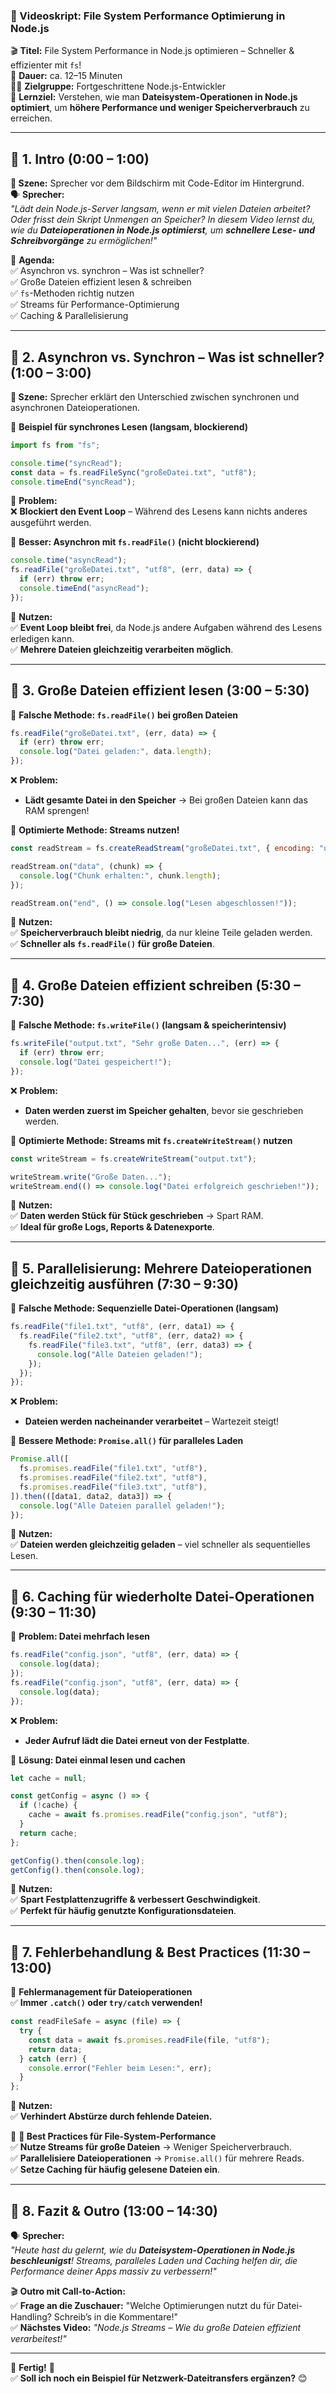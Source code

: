 ### **📜 Videoskript: File System Performance Optimierung in Node.js**

🎬 **Titel:** File System Performance in Node.js optimieren – Schneller & effizienter mit `fs`!  
🎤 **Dauer:** ca. 12–15 Minuten  
👨‍🏫 **Zielgruppe:** Fortgeschrittene Node.js-Entwickler  
🎯 **Lernziel:** Verstehen, wie man **Dateisystem-Operationen in Node.js optimiert**, um **höhere Performance und weniger Speicherverbrauch** zu erreichen.

---

## **🔹 1. Intro (0:00 – 1:00)**

**🎥 Szene:** Sprecher vor dem Bildschirm mit Code-Editor im Hintergrund.  
🗣️ **Sprecher:**  
_"Lädt dein Node.js-Server langsam, wenn er mit vielen Dateien arbeitet? Oder frisst dein Skript Unmengen an Speicher? In diesem Video lernst du, wie du **Dateioperationen in Node.js optimierst**, um **schnellere Lese- und Schreibvorgänge** zu ermöglichen!"_

📌 **Agenda:**  
✅ Asynchron vs. synchron – Was ist schneller?  
✅ Große Dateien effizient lesen & schreiben  
✅ `fs`-Methoden richtig nutzen  
✅ Streams für Performance-Optimierung  
✅ Caching & Parallelisierung

---

## **🔹 2. Asynchron vs. Synchron – Was ist schneller? (1:00 – 3:00)**

**🎥 Szene:** Sprecher erklärt den Unterschied zwischen synchronen und asynchronen Dateioperationen.

📌 **Beispiel für synchrones Lesen (langsam, blockierend)**

```javascript
import fs from "fs";

console.time("syncRead");
const data = fs.readFileSync("großeDatei.txt", "utf8");
console.timeEnd("syncRead");
```

🎯 **Problem:**  
❌ **Blockiert den Event Loop** – Während des Lesens kann nichts anderes ausgeführt werden.

📌 **Besser: Asynchron mit `fs.readFile()` (nicht blockierend)**

```javascript
console.time("asyncRead");
fs.readFile("großeDatei.txt", "utf8", (err, data) => {
  if (err) throw err;
  console.timeEnd("asyncRead");
});
```

🎯 **Nutzen:**  
✅ **Event Loop bleibt frei**, da Node.js andere Aufgaben während des Lesens erledigen kann.  
✅ **Mehrere Dateien gleichzeitig verarbeiten möglich**.

---

## **🔹 3. Große Dateien effizient lesen (3:00 – 5:30)**

📌 **Falsche Methode: `fs.readFile()` bei großen Dateien**

```javascript
fs.readFile("großeDatei.txt", (err, data) => {
  if (err) throw err;
  console.log("Datei geladen:", data.length);
});
```

❌ **Problem:**

- **Lädt gesamte Datei in den Speicher** → Bei großen Dateien kann das RAM sprengen!

📌 **Optimierte Methode: Streams nutzen!**

```javascript
const readStream = fs.createReadStream("großeDatei.txt", { encoding: "utf8" });

readStream.on("data", (chunk) => {
  console.log("Chunk erhalten:", chunk.length);
});

readStream.on("end", () => console.log("Lesen abgeschlossen!"));
```

🎯 **Nutzen:**  
✅ **Speicherverbrauch bleibt niedrig**, da nur kleine Teile geladen werden.  
✅ **Schneller als `fs.readFile()` für große Dateien**.

---

## **🔹 4. Große Dateien effizient schreiben (5:30 – 7:30)**

📌 **Falsche Methode: `fs.writeFile()` (langsam & speicherintensiv)**

```javascript
fs.writeFile("output.txt", "Sehr große Daten...", (err) => {
  if (err) throw err;
  console.log("Datei gespeichert!");
});
```

❌ **Problem:**

- **Daten werden zuerst im Speicher gehalten**, bevor sie geschrieben werden.

📌 **Optimierte Methode: Streams mit `fs.createWriteStream()` nutzen**

```javascript
const writeStream = fs.createWriteStream("output.txt");

writeStream.write("Große Daten...");
writeStream.end(() => console.log("Datei erfolgreich geschrieben!"));
```

🎯 **Nutzen:**  
✅ **Daten werden Stück für Stück geschrieben** → Spart RAM.  
✅ **Ideal für große Logs, Reports & Datenexporte**.

---

## **🔹 5. Parallelisierung: Mehrere Dateioperationen gleichzeitig ausführen (7:30 – 9:30)**

📌 **Falsche Methode: Sequenzielle Datei-Operationen (langsam)**

```javascript
fs.readFile("file1.txt", "utf8", (err, data1) => {
  fs.readFile("file2.txt", "utf8", (err, data2) => {
    fs.readFile("file3.txt", "utf8", (err, data3) => {
      console.log("Alle Dateien geladen!");
    });
  });
});
```

❌ **Problem:**

- **Dateien werden nacheinander verarbeitet** – Wartezeit steigt!

📌 **Bessere Methode: `Promise.all()` für paralleles Laden**

```javascript
Promise.all([
  fs.promises.readFile("file1.txt", "utf8"),
  fs.promises.readFile("file2.txt", "utf8"),
  fs.promises.readFile("file3.txt", "utf8"),
]).then(([data1, data2, data3]) => {
  console.log("Alle Dateien parallel geladen!");
});
```

🎯 **Nutzen:**  
✅ **Dateien werden gleichzeitig geladen** – viel schneller als sequentielles Lesen.

---

## **🔹 6. Caching für wiederholte Datei-Operationen (9:30 – 11:30)**

📌 **Problem: Datei mehrfach lesen**

```javascript
fs.readFile("config.json", "utf8", (err, data) => {
  console.log(data);
});
fs.readFile("config.json", "utf8", (err, data) => {
  console.log(data);
});
```

❌ **Problem:**

- **Jeder Aufruf lädt die Datei erneut von der Festplatte**.

📌 **Lösung: Datei einmal lesen und cachen**

```javascript
let cache = null;

const getConfig = async () => {
  if (!cache) {
    cache = await fs.promises.readFile("config.json", "utf8");
  }
  return cache;
};

getConfig().then(console.log);
getConfig().then(console.log);
```

🎯 **Nutzen:**  
✅ **Spart Festplattenzugriffe & verbessert Geschwindigkeit**.  
✅ **Perfekt für häufig genutzte Konfigurationsdateien**.

---

## **🔹 7. Fehlerbehandlung & Best Practices (11:30 – 13:00)**

📌 **Fehlermanagement für Dateioperationen**  
✅ **Immer `.catch()` oder `try/catch` verwenden!**

```javascript
const readFileSafe = async (file) => {
  try {
    const data = await fs.promises.readFile(file, "utf8");
    return data;
  } catch (err) {
    console.error("Fehler beim Lesen:", err);
  }
};
```

🎯 **Nutzen:**  
✅ **Verhindert Abstürze durch fehlende Dateien.**

📌 **🚀 Best Practices für File-System-Performance**  
✅ **Nutze Streams für große Dateien** → Weniger Speicherverbrauch.  
✅ **Parallelisiere Dateioperationen** → `Promise.all()` für mehrere Reads.  
✅ **Setze Caching für häufig gelesene Dateien ein**.

---

## **🔹 8. Fazit & Outro (13:00 – 14:30)**

🗣️ **Sprecher:**  
_"Heute hast du gelernt, wie du **Dateisystem-Operationen in Node.js beschleunigst**! Streams, paralleles Laden und Caching helfen dir, die Performance deiner Apps massiv zu verbessern!"_

🎬 **Outro mit Call-to-Action:**  
✅ **Frage an die Zuschauer:** "Welche Optimierungen nutzt du für Datei-Handling? Schreib’s in die Kommentare!"  
✅ **Nächstes Video:** _"Node.js Streams – Wie du große Dateien effizient verarbeitest!"_

---

🎯 **Fertig!** 🎯  
✅ **Soll ich noch ein Beispiel für Netzwerk-Dateitransfers ergänzen?** 😊
